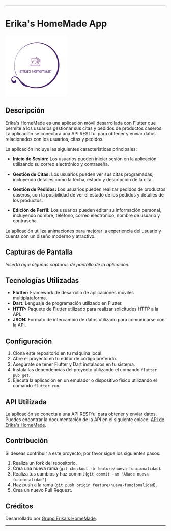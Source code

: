 ---

# Erika's HomeMade App

![Erika's HomeMade Logo](https://raw.githubusercontent.com/DarkKing516/entregableFlutterErikas/main/assets/images/mi_icono.png)

## Descripción

Erika's HomeMade es una aplicación móvil desarrollada con Flutter que permite a los usuarios gestionar sus citas y pedidos de productos caseros. La aplicación se conecta a una API RESTful para obtener y enviar datos relacionados con los usuarios, citas y pedidos.

La aplicación incluye las siguientes características principales:

- **Inicio de Sesión:** Los usuarios pueden iniciar sesión en la aplicación utilizando su correo electrónico y contraseña.

- **Gestión de Citas:** Los usuarios pueden ver sus citas programadas, incluyendo detalles como la fecha, estado y descripción de la cita.

- **Gestión de Pedidos:** Los usuarios pueden realizar pedidos de productos caseros, con la posibilidad de ver el estado de los pedidos y detalles de los productos.

- **Edición de Perfil:** Los usuarios pueden editar su información personal, incluyendo nombre, teléfono, correo electrónico, nombre de usuario y contraseña.

La aplicación utiliza animaciones para mejorar la experiencia del usuario y cuenta con un diseño moderno y atractivo.

## Capturas de Pantalla

_Inserta aquí algunas capturas de pantalla de la aplicación._

## Tecnologías Utilizadas

- **Flutter:** Framework de desarrollo de aplicaciones móviles multiplataforma.
- **Dart:** Lenguaje de programación utilizado en Flutter.
- **HTTP:** Paquete de Flutter utilizado para realizar solicitudes HTTP a la API.
- **JSON:** Formato de intercambio de datos utilizado para comunicarse con la API.

## Configuración

1. Clona este repositorio en tu máquina local.
2. Abre el proyecto en tu editor de código preferido.
3. Asegúrate de tener Flutter y Dart instalados en tu sistema.
4. Instala las dependencias del proyecto utilizando el comando `flutter pub get`.
5. Ejecuta la aplicación en un emulador o dispositivo físico utilizando el comando `flutter run`.

## API Utilizada

La aplicación se conecta a una API RESTful para obtener y enviar datos. Puedes encontrar la documentación de la API en el siguiente enlace: [API de Erika's HomeMade](https://api-movil-rh0g.onrender.com/api/users).

## Contribución

Si deseas contribuir a este proyecto, por favor sigue los siguientes pasos:

1. Realiza un fork del repositorio.
2. Crea una nueva rama (`git checkout -b feature/nueva-funcionalidad`).
3. Realiza tus cambios y haz commit (`git commit -am 'Añade nueva funcionalidad'`).
4. Haz push a la rama (`git push origin feature/nueva-funcionalidad`).
5. Crea un nuevo Pull Request.

## Créditos

Desarrollado por [Grupo Erika's HomeMade](https://github.com/DarkKing516).

--- 